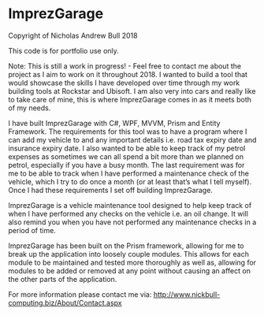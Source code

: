 # ImprezGarage

Copyright of Nicholas Andrew Bull 2018

This code is for portfolio use only.

Note: This is still a work in progress! - Feel free to contact me about the project as I aim to work on it throughout 2018.
I wanted to build a tool that would showcase the skills I have developed over time through my work building tools at Rockstar and Ubisoft. I am also very into cars and really like to take care of mine, this is where ImprezGarage comes in as it meets both of my needs.

I have built ImprezGarage with C#, WPF, MVVM, Prism and Entity Framework. The requirements for this tool was to have a program where I can add my vehicle to and any important details i.e. road tax expiry date and insurance expiry date. I also wanted to be able to keep track of my petrol expenses as sometimes we can all spend a bit more than we planned on petrol, especially if you have a busy month. The last requirement was for me to be able to track when I have performed a maintenance check of the vehicle, which I try to do once a month (or at least that’s what I tell myself). Once I had these requirements I set off building ImprezGarage.

ImprezGarage is a vehicle maintenance tool designed to help keep track of when I have performed any checks on the vehicle i.e. an oil change. It will also remind you when you have not performed any maintenance checks in a period of time.

ImprezGarage has been built on the Prism framework, allowing for me to break up the application into loosely couple modules. This allows for each module to be maintained and tested more thoroughly as well as, allowing for modules to be added or removed at any point without causing an affect on the other parts of the application.

For more information please contact me via: http://www.nickbull-computing.biz/About/Contact.aspx
